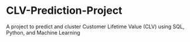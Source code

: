 # CLV-Prediction-Project
A project to predict and cluster Customer Lifetime Value (CLV) using SQL, Python, and Machine Learning
